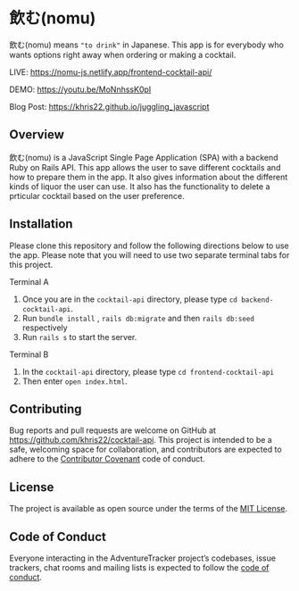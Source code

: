 # 飲む(nomu)

飲む(nomu) means `"to drink"` in Japanese. This app is for everybody who wants options right away when ordering or making a cocktail.

LIVE: https://nomu-js.netlify.app/frontend-cocktail-api/

DEMO: https://youtu.be/MoNnhssK0pI

Blog Post: https://khris22.github.io/juggling_javascript

## Overview

飲む(nomu) is a JavaScript Single Page Application (SPA) with a backend Ruby on Rails API. This app allows the user to save different cocktails and how to prepare them in the app. It also gives information about the different kinds of liquor the user can use. It also has the functionality to delete a prticular cocktail based on the user preference.    

## Installation

Please clone this repository and follow the following directions below to use the app. Please note that you will need to use two separate terminal tabs for this project.

Terminal A
1. Once you are in the `cocktail-api` directory, please type `cd backend-cocktail-api`.
2. Run `bundle install` , `rails db:migrate` and then `rails db:seed` respectively
3. Run `rails s` to start the server.

Terminal B 
1. In the `cocktail-api` directory, please type `cd frontend-cocktail-api`
2. Then enter `open index.html`.

## Contributing

Bug reports and pull requests are welcome on GitHub at https://github.com/khris22/cocktail-api. This project is intended to be a safe, welcoming space for collaboration, and contributors are expected to adhere to the [Contributor Covenant](http://contributor-covenant.org) code of conduct.

## License

The project is available as open source under the terms of the [MIT License](https://github.com/khris22/cocktail-api/blob/master/LICENSE).

## Code of Conduct

Everyone interacting in the AdventureTracker project’s codebases, issue trackers, chat rooms and mailing lists is expected to follow the [code of conduct](https://github.com/khris22/cocktail-api/blob/master/CODE_OF_CONDUCT.md).

